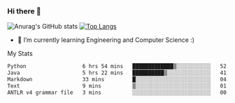 ### Hi there 👋

![Anurag's GitHub stats](https://github-readme-stats.vercel.app/api?username=MatteoIorio11&show_icons=true&theme=dark) 
[![Top Langs](https://github-readme-stats.vercel.app/api/top-langs/?username=MatteoIorio11&theme=dark)](https://github.com/MatteoIorio11/github-readme-stats)

- 🌱 I’m currently learning Engineering and Computer Science :)

<!--
**MatteoIorio11/MatteoIorio11** is a ✨ _special_ ✨ repository because its `README.md` (this file) appears on your GitHub profile.

Here are some ideas to get you started:

- 🔭 I’m currently working on ...
- 🌱 I’m currently learning ...
- 👯 I’m looking to collaborate on ...
- 🤔 I’m looking for help with ...
- 💬 Ask me about ...
- 📫 How to reach me: ...
- 😄 Pronouns: ...
- ⚡ Fun fact: ...
-->
My Stats
<!--START_SECTION:waka-->

```txt
Python                  6 hrs 54 mins   █████████████▒░░░░░░░░░░░   52.84 %
Java                    5 hrs 22 mins   ██████████▒░░░░░░░░░░░░░░   41.15 %
Markdown                33 mins         █░░░░░░░░░░░░░░░░░░░░░░░░   04.26 %
Text                    9 mins          ▒░░░░░░░░░░░░░░░░░░░░░░░░   01.24 %
ANTLR v4 grammar file   3 mins          ░░░░░░░░░░░░░░░░░░░░░░░░░   00.40 %
```

<!--END_SECTION:waka-->
